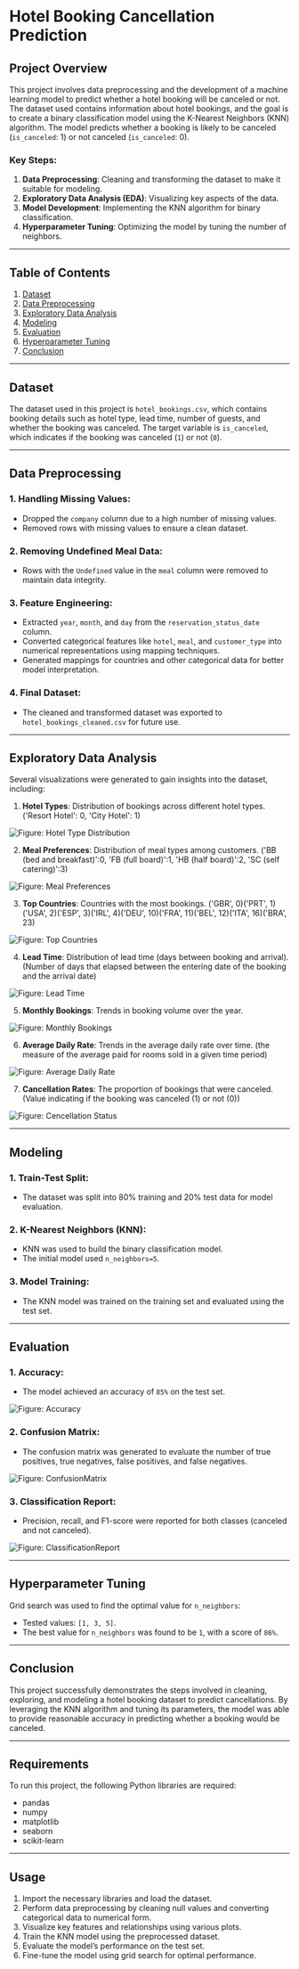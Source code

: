 # Hotel Booking Cancellation Prediction

## Project Overview
This project involves data preprocessing and the development of a machine learning model to predict whether a hotel booking will be canceled or not. The dataset used contains information about hotel bookings, and the goal is to create a binary classification model using the K-Nearest Neighbors (KNN) algorithm. The model predicts whether a booking is likely to be canceled (`is_canceled`: 1) or not canceled (`is_canceled`: 0).

### Key Steps:
1. **Data Preprocessing**: Cleaning and transforming the dataset to make it suitable for modeling.
2. **Exploratory Data Analysis (EDA)**: Visualizing key aspects of the data.
3. **Model Development**: Implementing the KNN algorithm for binary classification.
4. **Hyperparameter Tuning**: Optimizing the model by tuning the number of neighbors.

---

## Table of Contents
1. [Dataset](#dataset)
2. [Data Preprocessing](#data-preprocessing)
3. [Exploratory Data Analysis](#exploratory-data-analysis)
4. [Modeling](#modeling)
5. [Evaluation](#evaluation)
6. [Hyperparameter Tuning](#hyperparameter-tuning)
7. [Conclusion](#conclusion)

---

## Dataset
The dataset used in this project is `hotel_bookings.csv`, which contains booking details such as hotel type, lead time, number of guests, and whether the booking was canceled. The target variable is `is_canceled`, which indicates if the booking was canceled (`1`) or not (`0`).

---

## Data Preprocessing
### 1. **Handling Missing Values**:
   - Dropped the `company` column due to a high number of missing values.
   - Removed rows with missing values to ensure a clean dataset.

### 2. **Removing Undefined Meal Data**:
   - Rows with the `Undefined` value in the `meal` column were removed to maintain data integrity.

### 3. **Feature Engineering**:
   - Extracted `year`, `month`, and `day` from the `reservation_status_date` column.
   - Converted categorical features like `hotel`, `meal`, and `customer_type` into numerical representations using mapping techniques.
   - Generated mappings for countries and other categorical data for better model interpretation.

### 4. **Final Dataset**:
   - The cleaned and transformed dataset was exported to `hotel_bookings_cleaned.csv` for future use.

---

## Exploratory Data Analysis
Several visualizations were generated to gain insights into the dataset, including:

1. **Hotel Types**: Distribution of bookings across different hotel types. ('Resort Hotel': 0, 'City Hotel': 1)

![Figure: Hotel Type Distribution](Images/HotelType.png)

2. **Meal Preferences**: Distribution of meal types among customers. ('BB (bed and breakfast)':0, 'FB (full board)':1, 'HB (half board)':2, 'SC (self catering)':3)

![Figure: Meal Preferences](Images/MealType.png)

3. **Top Countries**: Countries with the most bookings. ('GBR', 0)('PRT', 1)('USA', 2)('ESP', 3)('IRL', 4)('DEU', 10)('FRA', 11)('BEL', 12)('ITA', 16)('BRA', 23)

![Figure: Top Countries](Images/TopCountries.png)

4. **Lead Time**: Distribution of lead time (days between booking and arrival). (Number of days that elapsed between the entering date of the booking and the arrival date)

![Figure: Lead Time](Images/LeadTime.png)

5. **Monthly Bookings**: Trends in booking volume over the year.

![Figure: Monthly Bookings](Images/MonthlyBookings.png)

6. **Average Daily Rate**: Trends in the average daily rate over time. (the measure of the average paid for rooms sold in a given time period)

![Figure: Average Daily Rate](Images/ADR.png)

7. **Cancellation Rates**: The proportion of bookings that were canceled. (Value indicating if the booking was canceled (1) or not (0))

![Figure: Cencellation Status](Images/Cancellation_Status.png)

---

## Modeling
### 1. **Train-Test Split**:
   - The dataset was split into 80% training and 20% test data for model evaluation.

### 2. **K-Nearest Neighbors (KNN)**:
   - KNN was used to build the binary classification model.
   - The initial model used `n_neighbors=5`.

### 3. **Model Training**:
   - The KNN model was trained on the training set and evaluated using the test set.

---

## Evaluation
### 1. **Accuracy**: 
   - The model achieved an accuracy of `85%` on the test set.

![Figure: Accuracy](Images/Accuracy.png)

### 2. **Confusion Matrix**:
   - The confusion matrix was generated to evaluate the number of true positives, true negatives, false positives, and false negatives.

![Figure: ConfusionMatrix](Images/ConfusionMatrix.png)

### 3. **Classification Report**:
   - Precision, recall, and F1-score were reported for both classes (canceled and not canceled).

![Figure: ClassificationReport](Images/ClassificationReport.png)

---

## Hyperparameter Tuning
Grid search was used to find the optimal value for `n_neighbors`:

- Tested values: `[1, 3, 5]`.
- The best value for `n_neighbors` was found to be `1`, with a score of `86%`.

---

## Conclusion
This project successfully demonstrates the steps involved in cleaning, exploring, and modeling a hotel booking dataset to predict cancellations. By leveraging the KNN algorithm and tuning its parameters, the model was able to provide reasonable accuracy in predicting whether a booking would be canceled.

---

## Requirements
To run this project, the following Python libraries are required:
- pandas
- numpy
- matplotlib
- seaborn
- scikit-learn

---

## Usage
1. Import the necessary libraries and load the dataset.
2. Perform data preprocessing by cleaning null values and converting categorical data to numerical form.
3. Visualize key features and relationships using various plots.
4. Train the KNN model using the preprocessed dataset.
5. Evaluate the model’s performance on the test set.
6. Fine-tune the model using grid search for optimal performance.
